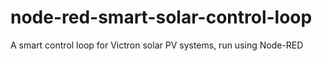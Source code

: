 # node-red-smart-solar-control-loop
A smart control loop for Victron solar PV systems, run using Node-RED
